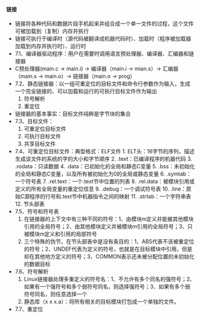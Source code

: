 #### 链接

- 链接将各种代码和数据片段手机起来并组合成一个单一文件的过程，这个文件可被加载到（复制）内存并执行
- 链接可执行于编译时（源代码被翻译成机器代码时）、加载时（程序被加载器加载到内存并执行时）、运行时
- 7.1、编译器驱动程序：用户在需要时调用语言预处理器、编译器、汇编器和链接器
- C预处理器(main.c -> main.i) -> 编译器（main.i -> mian.s）-> 汇编器（main.s -> main.o）-> 链接器（main.o -> prog）
- 7.2、静态链接器：以一组可重定位的目标文件和命令行参数作为输入，生成一个完全链接的、可以加载和运行的可执行目标文件作为输出
  	1. 符号解析
   	2. 重定位
- 链接器的基本事实：目标文件纯粹是字节块的集合
- 7.3、目标文件：
  	1. 可重定位目标文件
   	2. 可执行目标文件
   	3. 共享目标文件
- 7.4、可重定位目标文件：典型格式：ELF文件
  		1. ELT头：16字节的序列，描述生成该文件的系统的字的大小和字节顺序
    		2. .text：已编译程序的机器代码
    		3. .rodata：只读数据
    		4. .data：已初始化的全局和静态C变量
    		5. .bss：未初始化的全局和静态C变量，以及所有被初始化为0的全局或静态变量
    		6. .symtab：一个符号表
    		7. .rel.text：一个.text节中位置的列表
    		8. .rel.data：被模块引用或定义的所有全局变量的重定位信息
    		9. .debug：一个调试符号表
    		10. .line：原始C源程序的行号和.text节中机器指令之间的映射
    		11. .strtab：一个字符串表
    		12. 节头部表
- 7.5、符号和符号表
  	1. 在链接器的上下文中有三种不同的符号：1、由模块m定义并能被其他模块引用的全局符号；2、由其他模块定义并被模块m引用的全局符号；3、只被模块m定义和引用的局部符号
   	2. 三个特殊的伪节，在节头部表中是没有条目的：1、ABS代表不该被重定位的符号；2、UNDEF代表为定义的符号，也就是在目标模块中引用，但是却在其他地方定义的符号；3、COMMON表示还未被分配位置的未初始化的数据目标
- 7.6、符号解析
  	1. Linux链接器处理多重定义的符号名：1、不允许有多个同名的强符号；2、如果有一个强符号和多个弱符号同名，则选择强符号；3、如果有多个弱符号同名，则任意选择一个
   	2. 静态库（x x x.a）：将所有相关的目标模块打包成一个单独的文件。
- 7.7、重定位